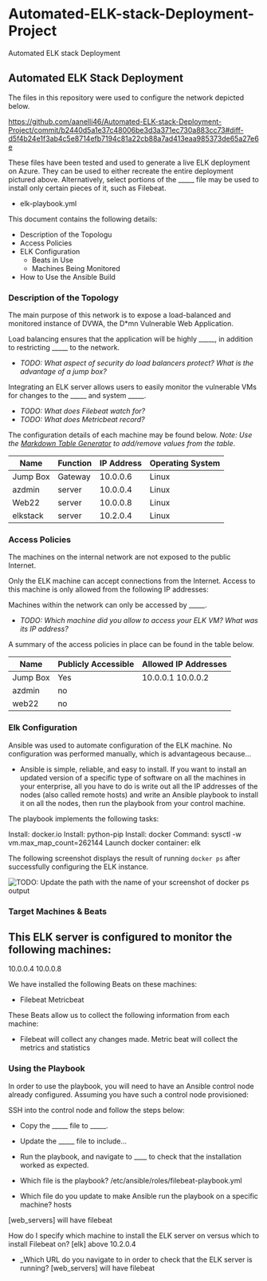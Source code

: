 # Automated-ELK-stack-Deployment-Project
Automated ELK stack Deployment 
## Automated ELK Stack Deployment

The files in this repository were used to configure the network depicted below.

https://github.com/aanelli46/Automated-ELK-stack-Deployment-Project/commit/b2440d5a1e37c48006be3d3a371ec730a883cc73#diff-d5f4b24e1f3ab4c5e8714efb7194c81a22cb88a7ad413eaa985373de65a27e6e

These files have been tested and used to generate a live ELK deployment on Azure. They can be used to either recreate the entire deployment pictured above. Alternatively, select portions of the _____ file may be used to install only certain pieces of it, such as Filebeat.

  - elk-playbook.yml

This document contains the following details:
- Description of the Topologu
- Access Policies
- ELK Configuration
  - Beats in Use
  - Machines Being Monitored
- How to Use the Ansible Build


### Description of the Topology

The main purpose of this network is to expose a load-balanced and monitored instance of DVWA, the D*mn Vulnerable Web Application.

Load balancing ensures that the application will be highly _____, in addition to restricting _____ to the network.
- _TODO: What aspect of security do load balancers protect? What is the advantage of a jump box?_

Integrating an ELK server allows users to easily monitor the vulnerable VMs for changes to the _____ and system _____.
- _TODO: What does Filebeat watch for?_
- _TODO: What does Metricbeat record?_

The configuration details of each machine may be found below.
_Note: Use the [Markdown Table Generator](http://www.tablesgenerator.com/markdown_tables) to add/remove values from the table_.

| Name     | Function | IP Address | Operating System |
|----------|----------|------------|------------------|
| Jump Box | Gateway  | 10.0.0.6   | Linux            |
| azdmin   | server   | 10.0.0.4   | Linux            |
| Web22    | server   | 10.0.0.8   | Linux            |
| elkstack | server   | 10.2.0.4   | Linux            |

### Access Policies

The machines on the internal network are not exposed to the public Internet. 

Only the ELK machine can accept connections from the Internet. Access to this machine is only allowed from the following IP addresses:
     

Machines within the network can only be accessed by _____.
- _TODO: Which machine did you allow to access your ELK VM? What was its IP address?_

A summary of the access policies in place can be found in the table below.

| Name     | Publicly Accessible | Allowed IP Addresses |
|----------|---------------------|----------------------|
| Jump Box | Yes                 | 10.0.0.1 10.0.0.2    |
| azdmin   | no                  |                      |
| web22    | no                  |                      |

### Elk Configuration

Ansible was used to automate configuration of the ELK machine. No configuration was performed manually, which is advantageous because...
- Ansible is simple, reliable, and easy to install.  If you want to install an updated version of a specific type of software on all the machines in your enterprise, all you have to do is write out all the IP addresses of the nodes (also called remote hosts) and write an Ansible playbook to install it on all the nodes, then run the playbook from your control machine.

The playbook implements the following tasks:

Install: docker.io
Install: python-pip
Install: docker
Command: sysctl -w vm.max_map_count=262144
Launch docker container: elk
 

The following screenshot displays the result of running `docker ps` after successfully configuring the ELK instance.

![TODO: Update the path with the name of your screenshot of docker ps output](Images/docker_ps_output.png)

### Target Machines & Beats
This ELK server is configured to monitor the following machines:
- 
10.0.0.4
10.0.0.8

We have installed the following Beats on these machines:
- Filebeat
Metricbeat

These Beats allow us to collect the following information from each machine:
- Filebeat will collect any changes made.
Metric beat will collect the metrics and statistics

### Using the Playbook
In order to use the playbook, you will need to have an Ansible control node already configured. Assuming you have such a control node provisioned: 

SSH into the control node and follow the steps below:
- Copy the _____ file to _____.
- Update the _____ file to include...
- Run the playbook, and navigate to ____ to check that the installation worked as expected.

- Which file is the playbook? 
     /etc/ansible/roles/filebeat-playbook.yml
- Which file do you update to make Ansible run the playbook on a specific machine? hosts

[web_servers] will have filebeat

How do I specify which machine to install the ELK server on 
versus which to install Filebeat on?
[elk] above 10.2.0.4

- _Which URL do you navigate to in order to check that the ELK server is running?
[web_servers] will have filebeat
